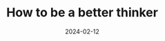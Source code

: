 ---
layout: layouts/list
eleventyExcludeFromCollections: true
eleventyNavigation:
  key: betterthinker
  title: Be a better thinker
  parent: area
eleventyComputed:
  collectionKey: betterthinker
title: How to be a better thinker
date: 2024-02-12
---